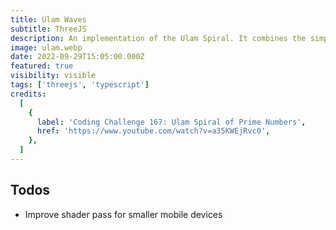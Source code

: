 ```yaml
---
title: Ulam Waves
subtitle: ThreeJS
description: An implementation of the Ulam Spiral. It combines the simple principles of sine waves with post-processing shaders to create beautiful visuals and patterns.
image: ulam.webp
date: 2022-09-29T15:05:00.000Z
featured: true
visibility: visible
tags: ['threejs', 'typescript']
credits:
  [
    {
      label: 'Coding Challenge 167: Ulam Spiral of Prime Numbers',
      href: 'https://www.youtube.com/watch?v=a35KWEjRvc0',
    },
  ]
---
```


## Todos

- Improve shader pass for smaller mobile devices
